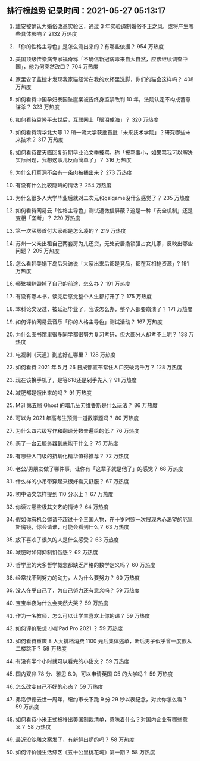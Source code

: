 
## 排行榜趋势 记录时间：2021-05-27 05:13:17
  
  1. 雄安被确认为婚俗改革实验区，通过 3 年实验遏制婚俗不正之风，或将产生哪些具体影响？ 2132 万热度
    
  2. 「你的性格主导色」是怎么测出来的？有哪些依据？ 954 万热度
    
  3. 美国顶级传染病专家福奇称「不确信新冠病毒来自大自然，应该继续调查中国」，他为何突然改口？ 704 万热度
    
  4. 家里安了监控才发现我家猫经常在我的水杯里洗脚，你们的猫会这样吗？ 408 万热度
    
  5. 如何看待中国孕妇泰国坠崖案被告终身监禁改判 10 年，法院认定不构成蓄意谋杀？ 323 万热度
    
  6. 如何看待袁隆平去世后，互联网上「眼泪成海」？ 320 万热度
    
  7. 如何看待清华北大等 12 所一流大学获批首批「未来技术学院」？研究哪些未来技术？ 317 万热度
    
  8. 如何看待翟天临回复近期毕业论文季被骂，称「被骂事小，如果骂我可以解决实际问题，我想这事儿反而简单了」？ 316 万热度
    
  9. 为什么打耳洞不会有一条肉被捅出来？ 273 万热度
    
  10. 有没有什么比较隐晦的情话？ 254 万热度
    
  11. 为什么很多人大学毕业后就对二次元和galgame没什么感觉了？ 235 万热度
    
  12. 如何看待网易云「性格主导色」测试遭微信屏蔽？这是一种「安全机制」还是变相「垄断」？ 220 万热度
    
  13. 第一次买房首付大家都是怎么凑的？ 219 万热度
    
  14. 苏州一父亲出租自己两套房为儿还贷，无处安居撬锁强占女儿家，反映出哪些问题？ 205 万热度
    
  15. 怎么看韩美娟下岛后采访说「大家出来后都是竞品，都在互相抢资源」? 191 万热度
    
  16. 频繁裸辞毁掉了自己的前途，怎么办？ 191 万热度
    
  17. 有没有哪本书，读完后感觉整个人生都打开了？ 175 万热度
    
  18. 本科论文没过，被延迟毕业了，我该怎么办，整个人都要崩溃了？ 171 万热度
    
  19. 如何评价网易云音乐「你的人格主导色」测试活动？ 167 万热度
    
  20. 为什么图书馆里很多同学都很努力复习考研，但大部分人却考不上呢？ 138 万热度
    
  21. 电视剧《天道》到底好在哪里？ 128 万热度
    
  22. 如何看待 2021 年 5 月 26 日成都宣布常住人口突破两千万？ 128 万热度
    
  23. 现在该换手机了，是等618还是剁手先入？ 91 万热度
    
  24. 减肥都是饿出来的吗？ 91 万热度
    
  25. MSI 第五局 Ghost 的暗爪丛刃维鲁斯是什么玩法？ 86 万热度
    
  26. 可以为 2021 年高考生预测一道数学题吗？ 80 万热度
    
  27. 为什么四六级写作和翻译分数普遍给的低？ 76 万热度
    
  28. 买了一台云服务器到底能干什么？ 75 万热度
    
  29. 有哪些入门级的抗氧化精华值得推荐？ 72 万热度
    
  30. 老公/男朋友做了哪件事，让你有「这辈子就是他了」的感觉？ 68 万热度
    
  31. 什么样的小吊带穿起来很好看又舒服？ 67 万热度
    
  32. 初中语文怎样提到 110 分以上？ 67 万热度
    
  33. 你读过哪些极其文艺的情诗？ 64 万热度
    
  34. 假如你有机会邀请不超过十个三国人物，在十岁时照一次展现内心渴望的厄里斯魔镜，你会请谁，可能会看到什么？ 63 万热度
    
  35. 放下喜欢了很久的人是什么感受？ 63 万热度
    
  36. 减肥时如何抑制饥饿感？ 62 万热度
    
  37. 哲学里的大多哲学概念都缺乏严格的数学定义吗？ 60 万热度
    
  38. 经常找不到努力的动力，人为什么要努力？ 60 万热度
    
  39. 没人在乎自己了，为自己努力还有意义吗？ 59 万热度
    
  40. 宝宝半夜为什么会突然大哭？ 59 万热度
    
  41. 作为一名教师，怎么可以让学生喜欢上你的课？ 59 万热度
    
  42. 如何评价联想 小新Pad Pro 2021 ？ 59 万热度
    
  43. 如何看待重庆 8 人大排档消费 1100 元后集体逃单，断后男子似乎曾一度欲从二楼跳下？ 59 万热度
    
  44. 有没有半个小时就可以看完的小甜文？ 59 万热度
    
  45. 国内双非 78 分、雅思 6.0，可以申请英国 G5 的大学吗？ 59 万热度
    
  46. 怎么改变自己不好的心态？ 59 万热度
    
  47. 弗洛伊德去世一周年，纽约市长下跪 9 分 29 秒以表纪念，对此你怎么看？ 59 万热度
    
  48. 如何看待小米正式被移出美国制裁清单，意味着什么？对国内企业有哪些意义？ 58 万热度
    
  49. 最近没沙雕文案发了，有新鲜出炉的吗？ 58 万热度
    
  50. 如何评价慢生活综艺《五十公里桃花坞》第一期？ 58 万热度
    